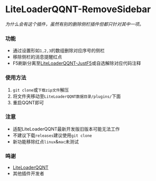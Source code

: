 # LiteLoaderQQNT-RemoveSidebar

_为什么会有这个插件，虽然有别的删除侧栏插件但都只针对其中一项。_

### 功能
- 通过设置形如`1,2,3`的数组删除对应序号的侧栏
- 移除侧栏的消息提醒红点
- F5刷新分离至[LiteLoaderQQNT-JustF5](https://github.com/xinyihl/LiteLoaderQQNT-JustF5)或自选解除对应代码注释

### 使用方法
1. `git clone`或`下载zip文件`解压
2. 将文件夹移动至`LiteLoaderQQNT数据目录/plugins/`下面
3. 重启QQNT即可

### 注意
- 适配LiteLoaderQQNT最新开发版旧版本可能无法工作
- 不建议下载`releases`建议使用`git clone`
- 新功能移除红点`linux`&`mac`未测试

### 鸣谢
- [LiteLoaderQQNT](https://github.com/mo-jinran/LiteLoaderQQNT) 
- 其他插件开发者
